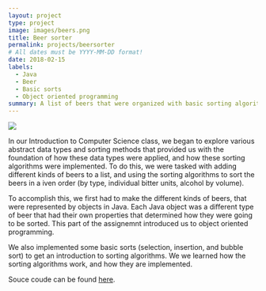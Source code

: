 ```yaml
---
layout: project
type: project
image: images/beers.png
title: Beer sorter
permalink: projects/beersorter
# All dates must be YYYY-MM-DD format!
date: 2018-02-15
labels:
  - Java
  - Beer
  - Basic sorts
  - Object oriented programming
summary: A list of beers that were organized with basic sorting algorithms in ICS 211
---
```


<img class="ui medium right floated rounded image" src="../images/vacay-home-page.png">

In our Introduction to Computer Science class, we began to explore various abstract data types and sorting methods that provided us with the foundation of how these data types were applied, and how these sorting algorithms were implemented. To do this, we were tasked with adding different kinds of beers to a list, and using the sorting algorithms to sort the beers in a iven order (by type, individual bitter units, alcohol by volume). 

To accomplish this, we first had to make the different kinds of beers, that were represented by objects in Java. Each Java object was a different type of beer that had their own properties that determined how they were going to be sorted. This part of the assignemnt introduced us to object oriented programming. 

We also implemented some basic sorts (selection, insertion, and bubble sort) to get an introduction to sorting algorithms. We we learned how the sorting algorithms work, and how they are implemented. 

Souce coude can be found [here](https://github.com/ryotabs/beersorter).
